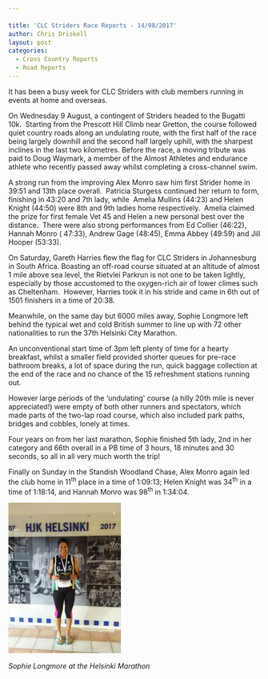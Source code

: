 ```yaml
---

title: 'CLC Striders Race Reports - 14/08/2017'
author: Chris Driskell
layout: post
categories:
  - Cross Country Reports
  - Road Reports
---
```


It has been a busy week for CLC Striders with club members running in events at home and overseas.

On Wednesday 9 August, a contingent of Striders headed to the Bugatti 10k.  Starting from the Prescott Hill Climb near Gretton, the course followed quiet country roads along an undulating route, with the first half of the race being largely downhill and the second half largely uphill, with the sharpest inclines in the last two kilometres. Before the race, a moving tribute was paid to Doug Waymark, a member of the Almost Athletes and endurance athlete who recently passed away whilst completing a cross-channel swim.

A strong run from the improving Alex Monro saw him first Strider home in 39:51 and 13th place overall.  Patricia Sturgess continued her return to form, finishing in 43:20 and 7th lady, while  Amelia Mullins (44:23) and Helen Knight (44:50) were 8th and 9th ladies home respectively.  Amelia claimed the prize for first female Vet 45 and Helen a new personal best over the distance.  There were also strong performances from Ed Collier (46:22), Hannah Monro ( 47:33), Andrew Gage (48:45), Emma Abbey (49:59) and Jill Hooper (53:33).

On Saturday, Gareth Harries flew the flag for CLC Striders in Johannesburg in South Africa. Boasting an off-road course situated at an altitude of almost 1 mile above sea level, the Rietvlei Parkrun is not one to be taken lightly, especially by those accustomed to the oxygen-rich air of lower climes such as Cheltenham.  However, Harries took it in his stride and came in 6th out of 1501 finishers in a time of 20:38.

Meanwhile, on the same day but 6000 miles away, Sophie Longmore left behind the typical wet and cold British summer to line up with 72 other nationalities to run the 37th Helsinki City Marathon.

An unconventional start time of 3pm left plenty of time for a hearty breakfast, whilst a smaller field provided shorter queues for pre-race bathroom breaks, a lot of space during the run, quick baggage collection at the end of the race and no chance of the 15 refreshment stations running out.

However large periods of the &#8216;undulating' course (a hilly 20th mile is never appreciated!) were empty of both other runners and spectators, which made parts of the two-lap road course, which also included park paths, bridges and cobbles, lonely at times.

Four years on from her last marathon, Sophie finished 5th lady, 2nd in her category and 66th overall in a PB time of 3 hours, 18 minutes and 30 seconds, so all in all very much worth the trip!

Finally on Sunday in the Standish Woodland Chase, Alex Monro again led the club home in 11<sup>th</sup> place in a time of 1:09:13; Helen Knight was 34<sup>th</sup> in a time of 1:18:14, and Hannah Monro was 98<sup>th</sup> in 1:34:04.


<img src="/images/2017/08/IMG-20170812-WA0002-225x300.jpg" alt="IMG-20170812-WA0002" />

_Sophie Longmore at the Helsinki Marathon_
